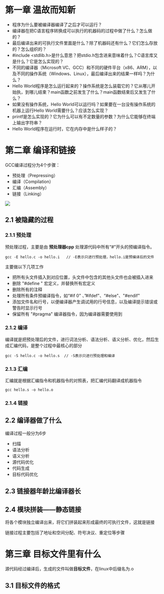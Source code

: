 # 第一章 温故而知新

- 程序为什么要被编译器编译了之后才可以运行？
- 编译器在把C语言程序转换成可以执行的机器码的过程中做了什么？怎么做的？
- 最后编译出来的可执行文件里面是什么？除了机器码还有什么？它们怎么存放的？怎么组织的？
- #include <stdlib.h>是什么意思？把stdio.h包含进来意味着什么？C语言库又是什么？它是怎么实现的？
- 不同的编译器（Microsoft VC、GCC）和不同的硬件平台（x86、ARM），以及不同的操作系统（Windows、Linux），最后编译出来的结果一样吗？为什么？
- Hello World程序是怎么运行起来的？操作系统是怎么装载它的？它从哪儿开始执，到哪儿结束？main函数之前发生了什么？main函数结束后又发生了什么？
- 如果没有操作系统，Hello World可以运行吗？如果要在一台没有操作系统的机器上运行Hello World需要什么？应该怎么实现？
- printf是怎么实现的？它为什么可以有不定数量的参数？为什么它能够在终端上输出字符串？
- Hello World程序在运行时，它在内存中是什么样子的？

# 第二章 编译和链接

GCC编译过程分为4个步骤：

- 预处理（Prepressing）
- 编译（Compilation）
- 汇编（Assembly）
- 链接（Linking）

![](https://note.youdao.com/yws/public/resource/476396ff2aa7b2deab0b43fabd2fe624/xmlnote/FBC00B13447F4D7A8100F3C8A4F7076F/35818)

## 2.1 被隐藏的过程

### 2.1.1 预处理

预处理过程，主要是由 **预处理器cpp** 处理源代码中所有“#”开头的预编译指令。

```shell
gcc -E hello.c -o hello.i   // -E表示只进行预处理，hello.i是预编译后的文件
```

主要做以下几项工作

- 把所有头文件插入到对应位置，头文件中包含的其他头文件也会被插入进来
- 删除 "#define " 宏定义，并替换所有宏定义
- 删除所有的注释
- 处理所有条件预编译指令，如“#if 0" 、”#ifdef"、“#else"、"#endif"
- 添加文件名和行号，以便编译器产生调试用的行号信息，以及编译提示错误或警告时显示行号
- 保留所有 "#pragma" 编译器指令，因为编译器需要使用到

### 2.1.2 编译

编译就是把预处理后的文件，进行词法分析、语法分析、语义分析、优化，然后生成汇编代码，是整个过程中最核心的部分

```shell
gcc -S hello.c -o hello.s  // -S表示只进行预处理和编译
```

### 2.1.3 汇编

汇编就是根据汇编指令和机器指令的对照表，把汇编代码翻译成机器指令

```shell
gcc hello.s -o hello.o
```

### 2.1.4 链接

## 2.2 编译器做了什么

编译过程一般分为6步

- 扫描
- 语法分析
- 语义分析
- 源代码优化
- 代码生成
- 目标代码优化

## 2.3 链接器年龄比编译器长

## 2.4 模块拼装——静态链接

将各个模块独立编译出来，将它们拼装起来形成最终的可执行文件，这就是链接

链接过程主要包括了地址和空间分配、符号决议、重定位等步骤

# 第三章 目标文件里有什么

源代码经过编译后，生成的文件叫做**目标文件**，在linux中后缀名为.o

## 3.1 目标文件的格式



















